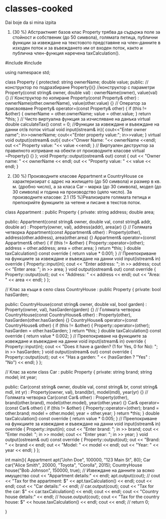 # classes-cooked
Dai boje da si mina izpita
1. (30 %) Абстрактният базов клас Property трябва да съдържа поле за стойност и
собственик (до 50 символа), голямата петица, публични функции за извеждане на
текстовото представяне на член-данните в изходен поток и за въвеждането им от
входен поток, както и публична член-функция наречена taxCalculation().


#include <iostream>
#include <string>

using namespace std;

class Property
{
protected:
    string ownerName;
    double value;
public:
    //конструктор по подразбиране
    Property(){}
    //конструктор с параметри
        Property(const string& owner, double val) : ownerName(owner), value(val) {}
        // Конструктор по копиране
    Property(const Property& other) : ownerName(other.ownerName), value(other.value) {}
    // Оператор за присвояване
    Property& operator=(const Property& other) {
        if (this != &other) {
            ownerName = other.ownerName;
            value = other.value;
        }
        return *this;
    }
    // Чисто виртуална функция за изчисляване на данъка
    virtual double calculateTax() const = 0;
     //Функции за извеждане и въвеждане на данни от/в поток
    virtual void input(istream& in){
        cout<<"Enter owner name";
        in>>ownerName;
        cout<<"Enter property value:";
        in>>value;
    }
    virtual void output(ostream& out){
        out<<"Onwer Name: "<< ownerName <<endl;
        out <<" Property value: "<< value <<endl;
    }
    // Виртуален деструктор за правилното изтриване на обекти от производните класове
    virtual ~Property() {}
};
void Property::output(ostream& out) const {
    out << "Owner name: " << ownerName << endl;
    out << "Property value: " << value << endl;
}

2. (30 %) Производните класове Appartment и CountryHouse се характеризират с
адрес на жилището (до 50 символа) и размер в кв. м. (дробно число), а за класа
Car – марка (до 30 символа), модел (до 30 символа) и година на производство
(цяло число). За производните класове:
2.1 (15 %)Реализирате голямата петица и препокрийте функциите за четене и
писане в текстов поток.

class Appartment : public Property {
private:
    string address;
    double area;

public:
    Appartment(const string& owner, double val, const string& addr, double ar)
        : Property(owner, val), address(addr), area(ar) {}
    // Голямата четворка
    Appartment(const Appartment& other) : Property(other), address(other.address), area(other.area) {}
    Appartment& operator=(const Appartment& other) {
        if (this != &other) {
            Property::operator=(other);
            address = other.address;
            area = other.area;
        }
        return *this;
    }
    double taxCalculation() const override {
        return value * 0.001;
    }
    // Преепокриване на функциите за извеждане и въвеждане на данни
    void input(istream& in) override {
        Property::input(in);
        cout << "Enter address: ";
        in >> address;
        cout << "Enter area: ";
        in >> area;
    }
    void output(ostream& out) const override {
        Property::output(out);
        out << "Address: " << address << endl;
        out << "Area: " << area << endl;
    }
};

// Клас за къщи в село
class CountryHouse : public Property {
private:
    bool hasGarden;

public:
    CountryHouse(const string& owner, double val, bool garden) : Property(owner, val), hasGarden(garden) {}
    // Голямата четворка
    CountryHouse(const CountryHouse& other) : Property(other), hasGarden(other.hasGarden) {}
    CountryHouse& operator=(const CountryHouse& other) {
        if (this != &other) {
            Property::operator=(other);
            hasGarden = other.hasGarden;
        }
        return *this;
    }
    double taxCalculation() const override {
        return value * 0.002;
    }
    // Преепокриване на функциите за извеждане и въвеждане на данни
    void input(istream& in) override {
        Property::input(in);
        cout << "Does it have a garden? (1 for Yes, 0 for No): ";
        in >> hasGarden;
    }
    void output(ostream& out) const override {
        Property::output(out);
        out << "Has a garden: " << (hasGarden ? "Yes" : "No") << endl;
    }
};

// Клас за коли
class Car : public Property {
private:
    string brand;
    string model;
    int year;

public:
    Car(const string& owner, double val, const string& br, const string& mdl, int yr)
        : Property(owner, val), brand(br), model(mdl), year(yr) {}
    // Голямата четворка
    Car(const Car& other) : Property(other), brand(other.brand), model(other.model), year(other.year) {}
    Car& operator=(const Car& other) {
        if (this != &other) {
            Property::operator=(other);
            brand = other.brand;
            model = other.model;
            year = other.year;
        }
        return *this;
    }
    double taxCalculation() const override {
        return value * 0.005;
    }
    // Преепокриване на функциите за извеждане и въвеждане на данни
    void input(istream& in) override {
        Property::input(in);
        cout << "Enter brand: ";
        in >> brand;
        cout << "Enter model: ";
        in >> model;
        cout << "Enter year: ";
        in >> year;
    }
    void output(ostream& out) const override {
        Property::output(out);
        out << "Brand: " << brand << endl;
        out << "Model: " << model << endl;
        out << "Year: " << year << endl;
    }
};


int main(){
    Appartment apt("John Doe", 100000, "123 Main St", 80);
    Car car("Alice Smith", 20000, "Toyota", "Corolla", 2015);
    CountryHouse house("Bob Johnson", 150000, true);
    // Извеждане на данните за всяко имущество
    cout << "Appartment details:" << endl;
    apt.output(cout);
    //
    cout << "Tax for the appartment: $" << apt.taxCalculation() << endl;
    cout << endl;
    cout << "Car details:" << endl;
    //
    car.output(cout);
    cout << "Tax for the car: $" << car.taxCalculation() << endl;
    cout << endl;
    cout << "Country house details:" << endl;
    //
    house.output(cout);
    cout << "Tax for the country house: $" << house.taxCalculation() << endl;
    cout << endl;
    //
    return 0;
    

}
